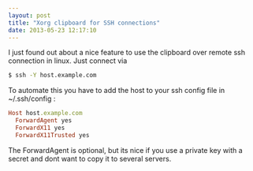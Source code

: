 ```yaml
---
layout: post
title: "Xorg clipboard for SSH connections"
date: 2013-05-23 12:17:10
---
```

I just found out about a nice feature to use the clipboard over remote ssh connection in linux. Just connect via

```sh
$ ssh -Y host.example.com
```

To automate this you have to add the host to your ssh config file in ~/.ssh/config :

```ruby
Host host.example.com
  ForwardAgent yes
  ForwardX11 yes
  ForwardX11Trusted yes
```

The ForwardAgent is optional, but its nice if you use a private key with a secret and dont want to copy it to several servers.
  
